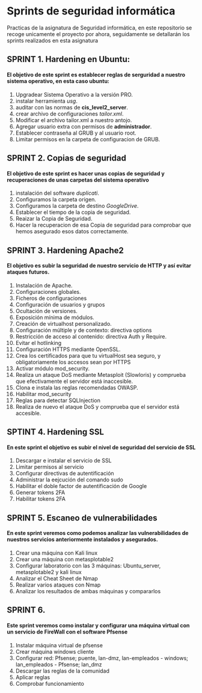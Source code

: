 # Sprints de seguridad informática

Practicas de la asignatura de Seguridad informática, en este repositorio se recoge unicamente el proyecto por ahora, seguidamente se detallarán los sprints realizados en esta asignatura

## SPRINT 1. Hardening en Ubuntu:
#### El objetivo de este sprint es establecer reglas de serguridad a nuestro sistema operativo, en esta caso ubuntu:
1. Upgradear Sistema Operativo a la versión PRO.
2. instalar herramienta *usg*.
3. auditar con las normas de **cis_level2_server**.
4. crear archivo de configuraciones *tailor.xml*.
5. Modificar el archivo tailor.xml a nuestro antojo.
6. Agregar usuario extra con permisos de **administrador**.
7. Establecer contraseña al GRUB y al usuario root.
8. Limitar permisos en la carpeta de configuracion de GRUB.

## SPRINT 2. Copias de seguridad
#### El objetivo de este sprint es hacer unas copias de seguridad y recuperaciones de unas carpetas del sistema operativo
1. instalación del software *duplicati*.
2. Configuramos la carpeta origen.
3. Configuramos la carpeta de destino *GoogleDrive*.
4. Establecer el tiempo de la copia de seguridad.
5. Reaizar la Copia de Seguridad.
6. Hacer la recuperacion de esa Copia de seguridad para comprobar que hemos asegurado esos datos correctamente.

## SPRINT 3. Hardening Apache2
#### El objetivo es subir la seguridad de nuestro servicio de HTTP y así evitar ataques futuros.
1. Instalación de Apache.
2. Configuraciones globales.
3. Ficheros de configuraciones
4. Configuración de usuarios y grupos
5. Ocultación de versiones. 
6. Exposición mínima de módulos.
7. Creación de virtualhost personalizado.
8. Configuración múltiple y de contexto: directiva options
9. Restricción de acceso al contenido: directiva Auth y Require.
10. Evitar el hotlinking
11. Configuración HTTPS mediante OpenSSL.
12. Crea los certificados para que tu virtualHost sea seguro, y obligatoriamente los accesos sean por HTTPS
13. Activar módulo mod_security.
14. Realiza un ataque DoS mediante Metasploit (Slowloris) y comprueba que efectivamente el servidor está inaccesible.
15. Clona e instala las reglas recomendadas OWASP.
16. Habilitar mod_security
17. Reglas para detectar SQLInjection
19. Realiza de nuevo el ataque DoS y comprueba que el servidor está accesible.

## SPTINT 4. Hardening SSL
#### En este sprint el objetivo es subir el nivel de seguridad del servicio de SSL
1. Descargar e instalar el servicio de SSL
2. Limitar permisos al servicio
3. Configurar directivas de autentificación
4. Administrar la eejcución del comando sudo
5. Habilitar el doble factor de autentificación de Google
6. Generar tokens 2FA
7. Habilitar tokens 2FA

## SPRINT 5. Escaneo de vulnerabilidades
#### En este sprint veremos como podemos analizar las vulnerabilidades de nuestros servicios anteriormente instalados y asegurados.
1. Crear una máquina con Kali linux
2. Crear una máquina con metasplotable2
3. Configurar laboratorio con las 3 máquinas: Ubuntu_server, metasplotable2 y kali linux
4. Analizar el Cheat Sheet de Nmap
5. Realizar varios ataques con Nmap
6. Analizar los resultados de ambas máquinas y compararlos

## SPRINT 6. 
#### Este sprint veremos como instalar y configurar una máquina virtual con un servicio de FireWall con el software Pfsense
1. Instalar máquina virtual de pfsense
2. Crear máquina windows cliente
3. Configurar red: Pfsense; puente, lan-dmz, lan-empleados - windows; lan_empleados - Pfsense; lan_dmz
4.  Descargar las reglas de la comunidad
5.  Aplicar reglas
6.  Comprobar funcionamiento
